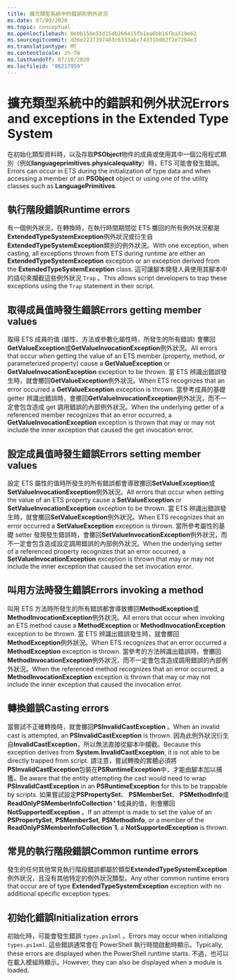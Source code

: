 ```yaml
---
title: 擴充類型系統中的錯誤和例外狀況
ms.date: 07/09/2020
ms.topic: conceptual
ms.openlocfilehash: 0e0b158e51d15db266415fb1ea6bb16fba319e62
ms.sourcegitcommit: d26e2237397483c6333abcf4331bd82f2e72b4e3
ms.translationtype: MT
ms.contentlocale: zh-TW
ms.lasthandoff: 07/10/2020
ms.locfileid: "86217959"
---
```

# <a name="errors-and-exceptions-in-the-extended-type-system"></a><span data-ttu-id="d4c3f-102">擴充類型系統中的錯誤和例外狀況</span><span class="sxs-lookup"><span data-stu-id="d4c3f-102">Errors and exceptions in the Extended Type System</span></span>

<span data-ttu-id="d4c3f-103">在初始化類型資料時，以及存取**PSObject**物件的成員或使用其中一個公用程式類別（例如**languageprimitives.physicalequality**）時，ETS 可能會發生錯誤。</span><span class="sxs-lookup"><span data-stu-id="d4c3f-103">Errors can occur in ETS during the initialization of type data and when accessing a member of an **PSObject** object or using one of the utility classes such as **LanguagePrimitives**.</span></span>

## <a name="runtime-errors"></a><span data-ttu-id="d4c3f-104">執行階段錯誤</span><span class="sxs-lookup"><span data-stu-id="d4c3f-104">Runtime errors</span></span>

<span data-ttu-id="d4c3f-105">有一個例外狀況，在轉換時，在執行時間期間從 ETS 擲回的所有例外狀況都是**ExtendedTypeSystemException**例外狀況或衍生自**ExtendedTypeSystemException**類別的例外狀況。</span><span class="sxs-lookup"><span data-stu-id="d4c3f-105">With one exception, when casting, all exceptions thrown from ETS during runtime are either an **ExtendedTypeSystemException** exception or an exception derived from the **ExtendedTypeSystemException** class.</span></span> <span data-ttu-id="d4c3f-106">這可讓腳本開發人員使用其腳本中的語句來攔截這些例外狀況 `Trap` 。</span><span class="sxs-lookup"><span data-stu-id="d4c3f-106">This allows script developers to trap these exceptions using the `Trap` statement in their script.</span></span>

## <a name="errors-getting-member-values"></a><span data-ttu-id="d4c3f-107">取得成員值時發生錯誤</span><span class="sxs-lookup"><span data-stu-id="d4c3f-107">Errors getting member values</span></span>

<span data-ttu-id="d4c3f-108">取得 ETS 成員的值 (屬性、方法或參數化屬性時，所發生的所有錯誤) 會擲回**GetValueException**或**GetValueInvocationException**例外狀況。</span><span class="sxs-lookup"><span data-stu-id="d4c3f-108">All errors that occur when getting the value of an ETS member (property, method, or parameterized property) cause a **GetValueException** or **GetValueInvocationException** exception to be thrown.</span></span>
<span data-ttu-id="d4c3f-109">當 ETS 辨識出錯誤發生時，就會擲回**GetValueException**例外狀況。</span><span class="sxs-lookup"><span data-stu-id="d4c3f-109">When ETS recognizes that an error occurred a **GetValueException** exception is thrown.</span></span> <span data-ttu-id="d4c3f-110">當參考成員的基礎 getter 辨識出錯誤時，會擲回**GetValueInvocationException**例外狀況，而不一定會包含造成 get 調用錯誤的內部例外狀況。</span><span class="sxs-lookup"><span data-stu-id="d4c3f-110">When the underlying getter of a referenced member recognizes that an error occurred, a **GetValueInvocationException** exception is thrown that may or may not include the inner exception that caused the get invocation error.</span></span>

## <a name="errors-setting-member-values"></a><span data-ttu-id="d4c3f-111">設定成員值時發生錯誤</span><span class="sxs-lookup"><span data-stu-id="d4c3f-111">Errors setting member values</span></span>

<span data-ttu-id="d4c3f-112">設定 ETS 屬性的值時所發生的所有錯誤都會導致擲回**SetValueException**或**SetValueInvocationException**例外狀況。</span><span class="sxs-lookup"><span data-stu-id="d4c3f-112">All errors that occur when setting the value of an ETS property cause a **SetValueException** or **SetValueInvocationException** exception to be thrown.</span></span> <span data-ttu-id="d4c3f-113">當 ETS 辨識出錯誤發生時，就會擲回**SetValueException**例外狀況。</span><span class="sxs-lookup"><span data-stu-id="d4c3f-113">When ETS recognizes that an error occurred a **SetValueException** exception is thrown.</span></span> <span data-ttu-id="d4c3f-114">當所參考屬性的基礎 setter 發現發生錯誤時，會擲回**SetValueInvocationException**例外狀況，而不一定會包含造成設定調用錯誤的內部例外狀況。</span><span class="sxs-lookup"><span data-stu-id="d4c3f-114">When the underlying setter of a referenced property recognizes that an error occurred, a **SetValueInvocationException** exception is thrown that may or may not include the inner exception that caused the set invocation error.</span></span>

## <a name="errors-invoking-a-method"></a><span data-ttu-id="d4c3f-115">叫用方法時發生錯誤</span><span class="sxs-lookup"><span data-stu-id="d4c3f-115">Errors invoking a method</span></span>

<span data-ttu-id="d4c3f-116">叫用 ETS 方法時所發生的所有錯誤都會導致擲回**MethodException**或**MethodInvocationException**例外狀況。</span><span class="sxs-lookup"><span data-stu-id="d4c3f-116">All errors that occur when invoking an ETS method cause a **MethodException** or **MethodInvocationException** exception to be thrown.</span></span> <span data-ttu-id="d4c3f-117">當 ETS 辨識出錯誤發生時，就會擲回**MethodException**例外狀況。</span><span class="sxs-lookup"><span data-stu-id="d4c3f-117">When ETS recognizes that an error occurred a **MethodException** exception is thrown.</span></span> <span data-ttu-id="d4c3f-118">當參考的方法辨識出錯誤時，會擲回**MethodInvocationException**例外狀況，而不一定會包含造成調用錯誤的內部例外狀況。</span><span class="sxs-lookup"><span data-stu-id="d4c3f-118">When the referenced method recognizes that an error occurred, a **MethodInvocationException** exception is thrown that may or may not include the inner exception that caused the invocation error.</span></span>

## <a name="casting-errors"></a><span data-ttu-id="d4c3f-119">轉換錯誤</span><span class="sxs-lookup"><span data-stu-id="d4c3f-119">Casting errors</span></span>

<span data-ttu-id="d4c3f-120">當嘗試不正確轉換時，就會擲回**PSInvalidCastException** 。</span><span class="sxs-lookup"><span data-stu-id="d4c3f-120">When an invalid cast is attempted, an **PSInvalidCastException** is thrown.</span></span> <span data-ttu-id="d4c3f-121">因為此例外狀況衍生自**InvalidCastException**，所以無法直接從腳本中攔截。</span><span class="sxs-lookup"><span data-stu-id="d4c3f-121">Because this exception derives from **System.InvalidCastException**, it is not able to be directly trapped from script.</span></span> <span data-ttu-id="d4c3f-122">請注意，嘗試轉換的實體必須將**PSInvalidCastException**包裝在**PSRuntimeException**中，才能由腳本加以捕獲。</span><span class="sxs-lookup"><span data-stu-id="d4c3f-122">Be aware that the entity attempting the cast would need to wrap **PSInvalidCastException** in an **PSRuntimeException** for this to be trappable by scripts.</span></span> <span data-ttu-id="d4c3f-123">如果嘗試設定**PSPropertySet**、 **PSMemberSet**、 **PSMethodInfo**或**ReadOnlyPSMemberInfoCollection ' 1**成員的值，則會擲回**NotSupportedException** 。</span><span class="sxs-lookup"><span data-stu-id="d4c3f-123">If an attempt is made to set the value of an **PSPropertySet**, **PSMemberSet**, **PSMethodInfo**, or a member of the **ReadOnlyPSMemberInfoCollection\`1**, a **NotSupportedException** is thrown.</span></span>

## <a name="common-runtime-errors"></a><span data-ttu-id="d4c3f-124">常見的執行階段錯誤</span><span class="sxs-lookup"><span data-stu-id="d4c3f-124">Common runtime errors</span></span>

<span data-ttu-id="d4c3f-125">發生的任何其他常見執行階段錯誤都屬於類型**ExtendedTypeSystemException**例外狀況，且沒有其他特定的例外狀況類型。</span><span class="sxs-lookup"><span data-stu-id="d4c3f-125">Any other common runtime errors that occur are of type **ExtendedTypeSystemException** exception with no additional specific exception types.</span></span>

## <a name="initialization-errors"></a><span data-ttu-id="d4c3f-126">初始化錯誤</span><span class="sxs-lookup"><span data-stu-id="d4c3f-126">Initialization errors</span></span>

<span data-ttu-id="d4c3f-127">初始化時，可能會發生錯誤 `types.ps1xml` 。</span><span class="sxs-lookup"><span data-stu-id="d4c3f-127">Errors may occur when initializing `types.ps1xml`.</span></span> <span data-ttu-id="d4c3f-128">這些錯誤通常會在 PowerShell 執行時間啟動時顯示。</span><span class="sxs-lookup"><span data-stu-id="d4c3f-128">Typically, these errors are displayed when the PowerShell runtime starts.</span></span> <span data-ttu-id="d4c3f-129">不過，也可以在載入模組時顯示。</span><span class="sxs-lookup"><span data-stu-id="d4c3f-129">However, they can also be displayed when a module is loaded.</span></span>
